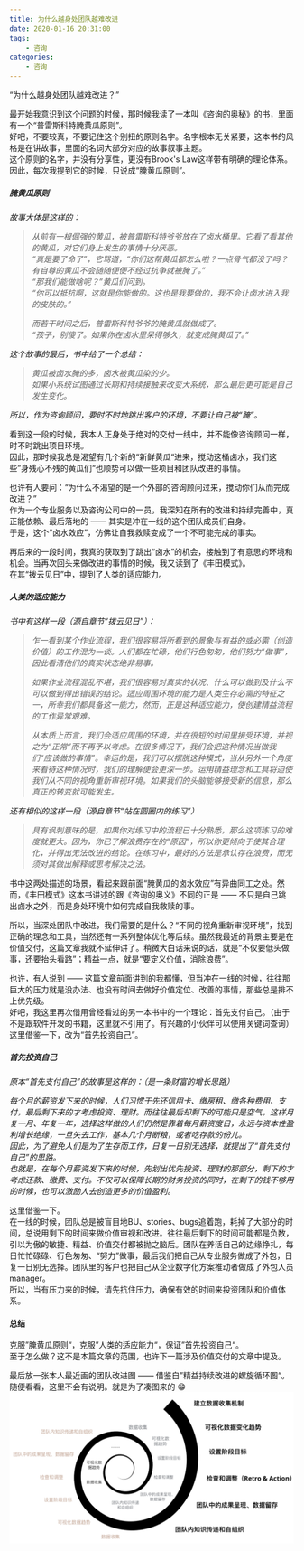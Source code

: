 ```yaml
---
title: 为什么越身处团队越难改进  
date: 2020-01-16 20:31:00  
tags: 
    - 咨询
categories: 
    - 咨询
---
```


“为什么越身处团队越难改进？”  

最开始我意识到这个问题的时候，那时候我读了一本叫《咨询的奥秘》的书，里面有一个“普雷斯科特腌黄瓜原则”。  
好吧，不要较真，不要记住这个别扭的原则名字。名字根本无关紧要，这本书的风格是在讲故事，里面的名词大部分对应的故事叙事主题。  
这个原则的名字，并没有分享性，更没有Brook's Law这样带有明确的理论体系。  
因此，每次我提到它的时候，只说成“腌黄瓜原则”。  
<!-- more -->

##### 腌黄瓜原则
_故事大体是这样的：_  
> _从前有一根倔强的黄瓜，被普雷斯科特爷爷放在了卤水桶里。它看了看其他的黄瓜，对它们身上发生的事情十分厌恶。_  
_“真是要了命了”，它骂道，“你们这帮黄瓜都怎么啦？一点骨气都没了吗？有自尊的黄瓜不会随随便便不经过抗争就被腌了。”_  
_“那我们能做啥呢？”黄瓜们问到。_  
_“你可以抵抗啊，这就是你能做的。这也是我要做的，我不会让卤水进入我的皮肤的。”_  
>
> _而若干时间之后，普雷斯科特爷爷的腌黄瓜就做成了。_  
> _“孩子，别傻了。如果你在卤水里呆得够久，就变成腌黄瓜了。”_  

_这个故事的最后，书中给了一个总结：_  
> _黄瓜被卤水腌的多，卤水被黄瓜染的少。_  
> _如果小系统试图通过长期和持续接触来改变大系统，那么最后更可能是自己发生变化。_  

_所以，作为咨询顾问，要时不时地跳出客户的环境，不要让自己被“腌”。_  

看到这一段的时候，我本人正身处于绝对的交付一线中，并不能像咨询顾问一样，时不时跳出项目环境。  
因此，那时候我总是渴望有几个新的“新鲜黄瓜“进来，搅动这桶卤水，我们这些”身残心不残的黄瓜们“也顺势可以做一些项目和团队改进的事情。  

也许有人要问：“为什么不渴望的是一个外部的咨询顾问过来，搅动你们从而完成改进？”  
作为一个专业服务以及咨询公司中的一员，我深知在所有的改进和持续完善中，真正能依赖、最后落地的 —— 其实是冲在一线的这个团队成员们自身。  
于是，这个“卤水效应”，仿佛让自我救赎变成了一个不可能完成的事实。  

再后来的一段时间，我真的获取到了跳出“卤水”的机会，接触到了有意思的环境和机会。当再次回头来做改进的事情的时候，我又读到了《丰田模式》。  
在其“拨云见日”中，提到了人类的适应能力。  
##### 人类的适应能力 
_书中有这样一段（源自章节“拨云见日”）：_  
> _乍一看到某个作业流程，我们很容易将所看到的景象与有益的或必需（创造价值）的工作混为一谈。人们都在忙碌，他们行色匆匆，他们努力“做事”，因此看清他们的真实状态绝非易事。_  
> 
> _如果作业流程混乱不堪，我们很容易对真实的状况、什么可以做到及什么不可以做到得出错误的结论。适应周围环境的能力是人类生存必需的特征之一，所幸我们都具备这一能力，然而，正是这种适应能力，使创建精益流程的工作异常艰难。_  
> 
> _从本质上而言，我们会适应周围的环境，并在很短的时间里接受环境，并视之为“正常”而不再予以考虑。在很多情况下，我们会把这种情况当做我们“应该做的事情”。幸运的是，我们可以摆脱这种模式，当从另外一个角度来看待这种情况时，我们的理解便会更深一步。运用精益理念和工具将迫使我们从不同的视角重新审视环境。如果我们的头脑能够接受新的信息，那么真正的转变就可能发生。_  

_还有相似的这样一段（源自章节“站在圆圈内的练习”）_  
> _具有讽刺意味的是，如果你对练习中的流程已十分熟悉，那么这项练习的难度就更大。因为，你已了解浪费存在的“原因”，所以你更倾向于使其合理化，并得出无法改进的结论。在练习中，最好的方法是承认存在浪费，而无须对其做出解释或思考解决之法。_  

书中这两处描述的场景，看起来跟前面“腌黄瓜的卤水效应”有异曲同工之处。然而，《丰田模式》这本书讲述的跟《咨询的奥义》不同的正是 —— 不只是自己跳出卤水之外，而是身处环境中如何完成自我救赎的事。  

所以，当深处团队中改进，我们需要的是什么？“不同的视角重新审视环境”，找到正确的理念和工具，当然还有一系列整体优化等后续。虽然我最近的背景主要是在价值交付，这篇文章我就不延伸讲了。稍微大白话来说的话，就是“不仅要低头做事，还要抬头看路”；精益一点，就是“要定义价值，消除浪费”。  

也许，有人说到 —— 这篇文章前面讲到的我都懂，但当冲在一线的时候，往往那巨大的压力就是没办法、也没有时间去做好价值定位、改善的事情，那些总是排不上优先级。  
好吧，我这里再次借用曾经看过的另一本书中的一个理论：首先支付自己。（由于不是跟软件开发的书籍，这里就不引用了。有兴趣的小伙伴可以使用关键词查询）  
这里借鉴一下，改为“首先投资自己”。  

##### 首先投资自己
_原本“首先支付自己”的故事是这样的：（是一条财富的增长思路）_  

_每个月的薪资发下来的时候，人们习惯于先还信用卡、缴房租、缴各种费用、支付，最后剩下来的才考虑投资、理财。而往往最后却剩下的可能只是空气，这样月复一月、年复一年，选择这样做的人们仍然是靠着每月薪资度日，永远与资本性盈利增长绝缘，一旦失去工作，基本几个月断粮，或者吃存款的份儿。  
因此，为了避免人们是为了生存而工作，日复一日别无选择，就提出了“首先支付自己”的思路。  
也就是，在每个月薪资发下来的时候，先划出优先投资、理财的那部分，剩下的才考虑还款、缴费、支付。不仅可以保障长期的财务投资的同时，在剩下的钱不够用的时候，也可以激励人去创造更多的价值盈利。_  

这里借鉴一下。  
在一线的时候，团队总是被盲目地BU、stories、bugs追着跑，耗掉了大部分的时间，总说用剩下的时间来做价值审视和改进。往往最后剩下的时间可能都是负数，引以为傲的敏捷、精益、价值交付都被抛之脑后。团队在养活自己的边缘挣扎，每日忙忙碌碌、行色匆匆、“努力”做事，最后我们把自己从专业服务做成了外包，日复一日别无选择。团队里的客户也把自己从企业数字化方案推动者做成了外包人员manager。  
所以，当有压力来的时候，请先抗住压力，确保有效的时间来投资团队和价值体系。  

#### 总结
克服”腌黄瓜原则“，克服”人类的适应能力“，保证”首先投资自己“。  
至于怎么做？这不是本篇文章的范围，也许下一篇涉及价值交付的文章中提及。  

最后放一张本人最近画的团队改进图 —— 借鉴自”精益持续改进的螺旋循环图“。  
随便看看，这里不会有说明。就是为了凑图来的 😁  
![精益持续改进的螺旋循环图](./为什么越身处团队越难改进/continuous_improvement_spiral_graph.png)